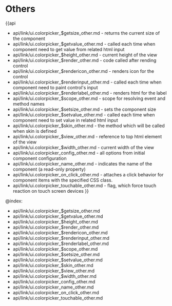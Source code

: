 Others
=======

{{api
- api/link/ui.colorpicker_$getsize_other.md - returns the current size of the component
- api/link/ui.colorpicker_$getvalue_other.md - called each time when component need to get value from related html input
- api/link/ui.colorpicker_$height_other.md - current height of the view
- api/link/ui.colorpicker_$render_other.md - code called after rending control
- api/link/ui.colorpicker_$rendericon_other.md - renders icon for the control
- api/link/ui.colorpicker_$renderinput_other.md - called each time when component need to paint control's input
- api/link/ui.colorpicker_$renderlabel_other.md - renders html for the label
- api/link/ui.colorpicker_$scope_other.md - scope for resolving event and method names
- api/link/ui.colorpicker_$setsize_other.md - sets the component size
- api/link/ui.colorpicker_$setvalue_other.md - called each time when component need to set value in related html input
- api/link/ui.colorpicker_$skin_other.md - the method which will be called when skin is defined
- api/link/ui.colorpicker_$view_other.md - reference to top html element of the view
- api/link/ui.colorpicker_$width_other.md - current width of the view
- api/link/ui.colorpicker_config_other.md - all options from initial component configuration
- api/link/ui.colorpicker_name_other.md - indicates the name of the component (a read-only property)
- api/link/ui.colorpicker_on_click_other.md - attaches a click behavior for component items with the specified CSS class.
- api/link/ui.colorpicker_touchable_other.md - flag, which force touch reaction on touch screen devices
}}

@index:
- api/link/ui.colorpicker_$getsize_other.md
- api/link/ui.colorpicker_$getvalue_other.md
- api/link/ui.colorpicker_$height_other.md
- api/link/ui.colorpicker_$render_other.md
- api/link/ui.colorpicker_$rendericon_other.md
- api/link/ui.colorpicker_$renderinput_other.md
- api/link/ui.colorpicker_$renderlabel_other.md
- api/link/ui.colorpicker_$scope_other.md
- api/link/ui.colorpicker_$setsize_other.md
- api/link/ui.colorpicker_$setvalue_other.md
- api/link/ui.colorpicker_$skin_other.md
- api/link/ui.colorpicker_$view_other.md
- api/link/ui.colorpicker_$width_other.md
- api/link/ui.colorpicker_config_other.md
- api/link/ui.colorpicker_name_other.md
- api/link/ui.colorpicker_on_click_other.md
- api/link/ui.colorpicker_touchable_other.md


